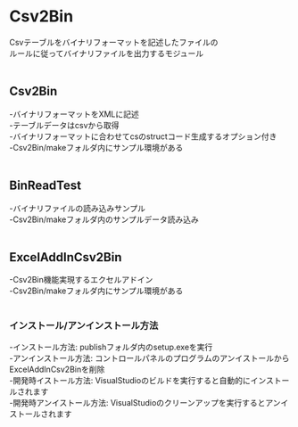 # Csv2Bin
Csvテーブルをバイナリフォーマットを記述したファイルの<br>
ルールに従ってバイナリファイルを出力するモジュール<br>
<br>
## Csv2Bin
-バイナリフォーマットをXMLに記述<br>
-テーブルデータはcsvから取得<br>
-バイナリフォーマットに合わせてcsのstructコード生成するオプション付き<br>
-Csv2Bin/makeフォルダ内にサンプル環境がある<br>
<br>
## BinReadTest
-バイナリファイルの読み込みサンプル<br>
-Csv2Bin/makeフォルダ内のサンプルデータ読み込み<br>
<br>
## ExcelAddInCsv2Bin
-Csv2Bin機能実現するエクセルアドイン<br>
-Csv2Bin/makeフォルダ内にサンプル環境がある<br>
<br>
### インストール/アンインストール方法
-インストール方法: publishフォルダ内のsetup.exeを実行<br>
-アンインストール方法: コントロールパネルのプログラムのアンイストールからExcelAddInCsv2Binを削除<br>
-開発時イストール方法: VisualStudioのビルドを実行すると自動的にインストールされます<br>
-開発時アンイストール方法: VisualStudioのクリーンアップを実行するとアンイストールされます<br>
<br>
